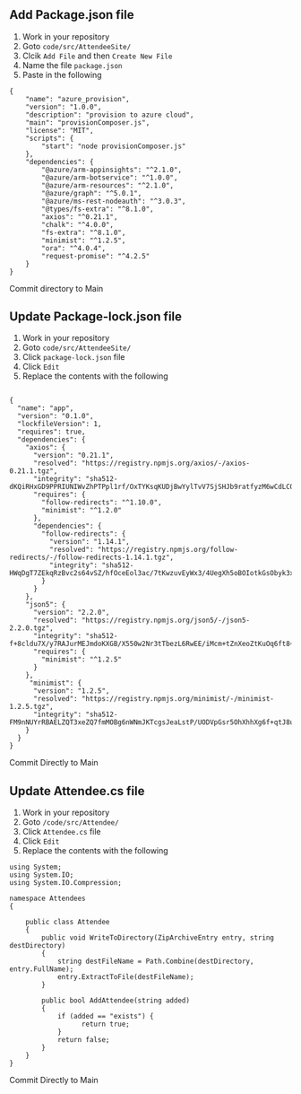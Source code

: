 #

## Add Package.json file
1. Work in your repository
2. Goto `code/src/AttendeeSite/`
3. Clcik `Add File` and then `Create New File`
4. Name the file `package.json`
5. Paste in the following
```
{
    "name": "azure_provision",
    "version": "1.0.0",
    "description": "provision to azure cloud",
    "main": "provisionComposer.js",
    "license": "MIT",
    "scripts": {
        "start": "node provisionComposer.js"
    },
    "dependencies": {
        "@azure/arm-appinsights": "^2.1.0",
        "@azure/arm-botservice": "^1.0.0",
        "@azure/arm-resources": "^2.1.0",
        "@azure/graph": "^5.0.1",
        "@azure/ms-rest-nodeauth": "^3.0.3",
        "@types/fs-extra": "^8.1.0",
        "axios": "^0.21.1",
        "chalk": "^4.0.0",
        "fs-extra": "^8.1.0",
        "minimist": "^1.2.5",
        "ora": "^4.0.4",
        "request-promise": "^4.2.5"
    }
}
```
Commit directory to Main

## Update Package-lock.json file
1. Work in your repository
2. Goto `code/src/AttendeeSite/`
3. Click `package-lock.json` file
4. Click `Edit`
5. Replace the contents with the following
```

{
  "name": "app",
  "version": "0.1.0",
  "lockfileVersion": 1,
  "requires": true,
  "dependencies": {
    "axios": {
      "version": "0.21.1",
      "resolved": "https://registry.npmjs.org/axios/-/axios-0.21.1.tgz",
      "integrity": "sha512-dKQiRHxGD9PPRIUNIWvZhPTPpl1rf/OxTYKsqKUDjBwYylTvV7SjSHJb9ratfyzM6wCdLCOYLzs73qpg5c4iGA==",
      "requires": {
        "follow-redirects": "^1.10.0",
        "minimist": "^1.2.0"
      },
      "dependencies": {
        "follow-redirects": {
          "version": "1.14.1",
          "resolved": "https://registry.npmjs.org/follow-redirects/-/follow-redirects-1.14.1.tgz",
          "integrity": "sha512-HWqDgT7ZEkqRzBvc2s64vSZ/hfOceEol3ac/7tKwzuvEyWx3/4UegXh5oBOIotkGsObyk3xznnSRVADBgWSQVg=="
        }
      }
    },
    "json5": {
      "version": "2.2.0",
      "resolved": "https://registry.npmjs.org/json5/-/json5-2.2.0.tgz",
      "integrity": "sha512-f+8cldu7X/y7RAJurMEJmdoKXGB/X550w2Nr3tTbezL6RwEE/iMcm+tZnXeoZtKuOq6ft8+CqzEkrIgx1fPoQA==",
      "requires": {
        "minimist": "^1.2.5"
      }
    },
     "minimist": {
      "version": "1.2.5",
      "resolved": "https://registry.npmjs.org/minimist/-/minimist-1.2.5.tgz",
      "integrity": "sha512-FM9nNUYrRBAELZQT3xeZQ7fmMOBg6nWNmJKTcgsJeaLstP/UODVpGsr5OhXhhXg6f+qtJ8uiZ+PUxkDWcgIXLw=="
    }
  }
}
```
Commit Directly to Main

## Update Attendee.cs file
1. Work in your repository
2. Goto `/code/src/Attendee/`
3. Click `Attendee.cs` file
4. Click `Edit`
5. Replace the contents with the following
```
using System;
using System.IO;
using System.IO.Compression;

namespace Attendees
{

    public class Attendee
    {
        public void WriteToDirectory(ZipArchiveEntry entry, string destDirectory)
        {
            string destFileName = Path.Combine(destDirectory, entry.FullName);
            entry.ExtractToFile(destFileName);
        }
        
        public bool AddAttendee(string added)
        {
            if (added == "exists") {
                  return true;
            }
            return false;
        }      
    }
}
```
Commit Directly to Main
